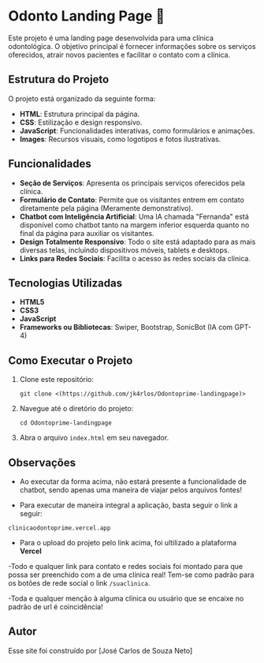 # Odonto Landing Page 🦷

Este projeto é uma landing page desenvolvida para uma clínica odontológica. O objetivo principal é fornecer informações sobre os serviços oferecidos, atrair novos pacientes e facilitar o contato com a clínica.

## Estrutura do Projeto

O projeto está organizado da seguinte forma:

- **HTML**: Estrutura principal da página.
- **CSS**: Estilização e design responsivo.
- **JavaScript**: Funcionalidades interativas, como formulários e animações.
- **Images**: Recursos visuais, como logotipos e fotos ilustrativas.

## Funcionalidades

- **Seção de Serviços**: Apresenta os principais serviços oferecidos pela clínica.
- **Formulário de Contato**: Permite que os visitantes entrem em contato diretamente pela página (Meramente demonstrativo).
- **Chatbot com Inteligência Artificial**: Uma IA chamada "Fernanda" está disponível como chatbot tanto na margem inferior esquerda quanto no final da página para auxiliar os visitantes.
- **Design Totalmente Responsivo**: Todo o site está adaptado para as mais diversas telas, incluindo dispositivos móveis, tablets e desktops.
- **Links para Redes Sociais**: Facilita o acesso às redes sociais da clínica.

## Tecnologias Utilizadas

- **HTML5**
- **CSS3**
- **JavaScript**
- **Frameworks ou Bibliotecas**: Swiper, Bootstrap, SonicBot (IA com GPT-4)

## Como Executar o Projeto

1. Clone este repositório:
    ```
    git clone <(https://github.com/jk4rlos/Odontoprime-landingpage)>
    ```
2. Navegue até o diretório do projeto:
    ```
    cd Odontoprime-landingpage
    ```
3. Abra o arquivo `index.html` em seu navegador.

## Observações
- Ao executar da forma acima, não estará presente a funcionalidade de chatbot, sendo apenas uma 
maneira de viajar pelos arquivos fontes!

- Para executar de maneira integral a aplicação, basta seguir o link a seguir:
```
clinicaodontoprime.vercel.app
```
- Para o upload do projeto pelo link acima, foi ultilizado a plataforma **Vercel**

-Todo e qualquer link para contato e redes sociais foi montado para que possa ser preenchido com a de uma clínica real!
Tem-se como padrão para os botões de rede social o link `/suaclinica`.

-Toda e qualquer menção à alguma clínica ou usuário que se encaixe no padrão de url é coincidência!

## Autor
Esse site foi construído por [José Carlos de Souza Neto]




